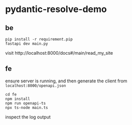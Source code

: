 # pydantic-resolve-demo

## be

```shell
pip install -r requirement.pip
fastapi dev main.py
```

visit http://localhost:8000/docs#/main/read_my_site


## fe

ensure server is running, and then generate the client from `localhost:8000/openapi.json`
```shell
cd fe
npm install
npm run openapi-ts
npx ts-node main.ts
```

inspect the log output
